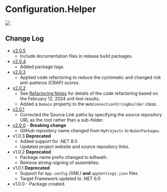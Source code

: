 # Configuration.Helper
[<img src="https://kevindheath.github.io/codecoverage/helper/badge_combined.svg">](https://kevindheath.github.io/codecoverage/helper/html/)

## Change Log
- [v2.0.5](https://github.com/KevinDHeath/NuGetPackages/releases/tag/v2024.5.1)
  - Include documentation files in release build packages.
- [v2.0.4](https://github.com/KevinDHeath/NuGetPackages/releases/tag/v2024.4.1)
  - Added package tags.
- [v2.0.3](https://github.com/KevinDHeath/NuGetPackages/releases/tag/v2024.3.1)
  - Applied code refactoring to reduce the cyclomatic and changed risk anti-patterns (CRAP) scores.
- [v2.0.2](https://github.com/KevinDHeath/NuGetPackages/releases/tag/v2024.2.2)
  - See [Refactoring Notes](v2.0.2-Notes.md) for details of the code refactoring based on the February 12, 2024 unit test results.
  - Added a `Domain` property to the `WebConnectionStringBuilder` class.
- [v2.0.1](https://github.com/KevinDHeath/NuGetPackages/releases/tag/v2.0.1)
  - Corrected the Source Link paths by specifying the source repository URL as the root rather than a sub-folder.
- [v2.0.0](https://github.com/KevinDHeath/NuGetPackages/releases/tag/v2.0.0) - **Breaking change**
  - GitHub repository name changed from `MyProjects` to `NuGetPackages`.  
- v1.0.3 **Deprecated**
  - Added support for .NET 8.0
  - Updated project website and source repository links.
- v1.0.2 **Deprecated**
  - Package name prefix changed to kdheath.
  - Remove strong-signing of assemblies.
- v1.0.1 **Deprecated**
  - Support for `App.config` _(XML)_ **and** `appSettings.json` files.
  - Target Framework updated to .NET 6.0
- v1.0.0 - Package created.
